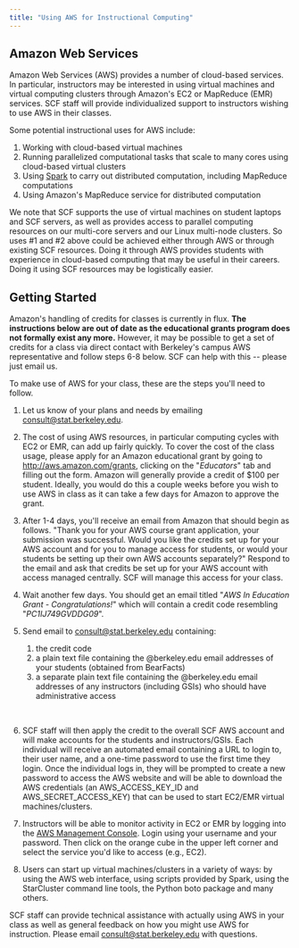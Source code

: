 ```yaml
---
title: "Using AWS for Instructional Computing"
---
```


## Amazon Web Services

Amazon Web Services (AWS) provides a number of cloud-based services. In
particular, instructors may be interested in using virtual machines and
virtual computing clusters through Amazon's EC2 or MapReduce (EMR)
services. SCF staff will provide individualized support to instructors
wishing to use AWS in their classes.

Some potential instructional uses for AWS include:

1.  Working with cloud-based virtual machines
1.  Running parallelized computational tasks that scale to many cores
    using cloud-based virtual clusters
1.  Using [Spark](/faqs/spark) to
    carry out distributed computation, including MapReduce computations
1.  Using Amazon's MapReduce service for distributed computation

We note that SCF supports the use of virtual machines on student laptops
and SCF servers, as well as provides access to parallel computing
resources on our multi-core servers and our Linux multi-node clusters.
So uses \#1 and \#2 above could be achieved either through AWS or
through existing SCF resources. Doing it through AWS provides students
with experience in cloud-based computing that may be useful in their
careers. Doing it using SCF resources may be logistically easier.

## Getting Started

Amazon's handling of credits for classes is currently in flux. **The
instructions below are out of date as the educational grants program
does not formally exist any more.** However, it may be possible to get a
set of credits for a class via direct contact with Berkeley's campus AWS
representative and follow steps 6-8 below. SCF can help with this --
please just email us.

To make use of AWS for your class, these are the steps you'll need to
follow.

1.  Let us know of your plans and needs by emailing
    consult@stat.berkeley.edu.

1.  The cost of using AWS resources, in particular computing cycles with
    EC2 or EMR, can add up fairly quickly. To cover the cost of the
    class usage, please apply for an Amazon educational grant by going
    to http://aws.amazon.com/grants, clicking on the "*Educators*" tab
    and filling out the form. Amazon will generally provide a credit of
    \$100 per student. Ideally, you would do this a couple weeks before
    you wish to use AWS in class as it can take a few days for Amazon to
    approve the grant.

1.  After 1-4 days, you'll receive an email from Amazon that should
    begin as follows. "Thank you for your AWS course grant application,
    your submission was successful. Would you like the credits set up
    for your AWS account and for you to manage access for students, or
    would your students be setting up their own AWS accounts
    separately?" Respond to the email and ask that credits be set up for
    your AWS account with access managed centrally. SCF will manage this
    access for your class.

1.  Wait another few days. You should get an email titled "*AWS In
    Education Grant - Congratulations!*" which will contain a credit
    code resembling "*PC1IJ749GVDDG09*".

1.  Send email to consult@stat.berkeley.edu containing:

    1.  the credit code
    1.  a plain text file containing the \@berkeley.edu email addresses
        of your students (obtained from BearFacts)
    1.  a separate plain text file containing the \@berkeley.edu email
        addresses of any instructors (including GSIs) who should have
        administrative access

     

1.  SCF staff will then apply the credit to the overall SCF AWS account
    and will make accounts for the students and instructors/GSIs. Each
    individual will receive an automated email containing a URL to login
    to, their user name, and a one-time password to use the first time
    they login. Once the individual logs in, they will be prompted to
    create a new password to access the AWS website and will be able to
    download the AWS credentials (an AWS_ACCESS_KEY_ID and
    AWS_SECRET_ACCESS_KEY) that can be used to start EC2/EMR virtual
    machines/clusters.

1.  Instructors will be able to monitor activity in EC2 or EMR by
    logging into the [AWS Management Console](http://aws.amazon.com).
    Login using your username and
    your password. Then click on the orange cube in the upper left
    corner and select the service you'd like to access (e.g., EC2).

1.  Users can start up virtual machines/clusters in a variety of ways:
    by using the AWS web interface, using scripts provided by Spark,
    using the StarCluster command line tools, the Python boto package
    and many others.

SCF staff can provide technical assistance with actually using AWS in
your class as well as general feedback on how you might use AWS for
instruction. Please email consult@stat.berkeley.edu with questions.
